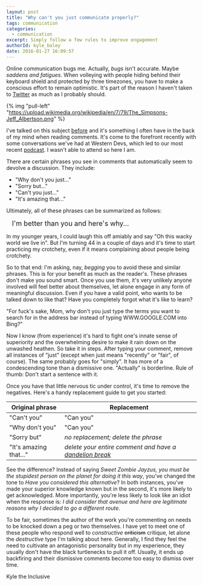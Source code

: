 ```yaml
---
layout: post
title: "Why can't you just communicate properly?"
tags: communication
categories:
  - communication
excerpt: Simply follow a few rules to improve engagement
authorId: kyle_baley
date: 2016-01-27 16:09:57
---
```


Online communication bugs me. Actually, _bugs_ isn't accurate. Maybe _saddens and fatigues_. When volleying with people hiding behind their keyboard shield and protected by three timezones, you have to make a conscious effort to remain optimistic. It's part of the reason I haven't taken to [Twitter](http://twitter.com/kyle_baley) as much as I probably should.

{% img "pull-left" "https://upload.wikimedia.org/wikipedia/en/7/79/The_Simpsons-Jeff_Albertson.png" %}

I've talked on this subject [before](http://kyle.baley.org/2009/05/and-you-opened-your-mouthwhy-or-how-to-comment-for-the-greater-good/) and it's something I often have in the back of my mind when reading comments. It's come to the forefront recently with some conversations we've had at Western Devs, which led to our most recent [podcast](http://www.westerndevs.com/podcasts/Podcast-Is-Web-Development-Terrible/). I wasn't able to attend so here I am.

There are certain phrases you see in comments that automatically seem to devolve a discussion. They include:

* "Why don't you just..."
* "Sorry but..."
* "Can't you just..."
* "It's amazing that..."

Ultimately, all of these phrases can be summarized as follows:

<div style="font-size: 18px;margin: 15px;">I'm better than you and here's why...</div>

In my younger years, I could laugh this off amiably and say "Oh this wacky world we live in". But I'm turning 44 in a couple of days and it's time to start practicing my crotchety, even if it means complaining about people being crotchety.

So to that end: I'm asking, nay, _begging_ you to avoid these and similar phrases. This is for your benefit as much as the reader's. These phrases don't make you sound smart. Once you use them, it's very unlikely anyone involved will feel better about themselves, let alone engage in any form of meaningful discussion. Even if you have a valid point, who wants to be talked down to like that? Have you completely forgot what it's like to learn?

<div class="notice">
"For fuck's sake, Mom, why don't you just type the terms you want to search for in the address bar instead of typing WWW.GOOGLE.COM into Bing?"
</div>

Now I know (from experience) it's hard to fight one's innate sense of superiority and the overwhelming desire to make it rain down on the unwashed heathen. So take it in steps. After typing your comment, remove all instances of "just" (except when just means "recently" or "fair", of course). The same probably goes for "simply". It has more of a condescending tone than a dismissive one. "Actually" is borderline. Rule of thumb: Don't start a sentence with it.

Once you have that little nervous tic under control, it's time to remove the negatives. Here's a handy replacement guide to get you started:

| Original phrase | Replacement|
|-----------------|------------|
| "Can't you" | "Can you" |
| "Why don't you" | "Can you" |
| "Sorry but" | _no replacement; delete the phrase_ |
| "It's amazing that..." | _delete your entire comment and have a [dandelion break](http://www.gocomics.com/bloomcounty/2008/12/03)_ |

<div style="margin-top:15px;"></div>

See the difference? Instead of saying _Sweet Zombie Jayzus, you must be the stupidest person on the planet for doing it this way_, you've changed the tone to _Have you considered this alternative_? In both instances, you've made your superior knowledge known but in the second, it's more likely to get acknowledged. More importantly, you're less likely to look like an idiot when the response is: _I did consider that avenue and here are legitimate reasons why I decided to go a different route_.

To be fair, sometimes the author of the work you're commenting on needs to be knocked down a peg or two themselves. I have yet to meet one of these people who respond well to _constructive_ ~~criticism~~ critique, let alone the _destructive_ type I'm talking about here. Generally, I find they feel the need to cultivate an antagonistic personality but in my experience, they usually don't have the black turtlenecks to pull it off. Usually, it ends up backfiring and their dismissive comments become too easy to dismiss over time.

Kyle the Inclusive
